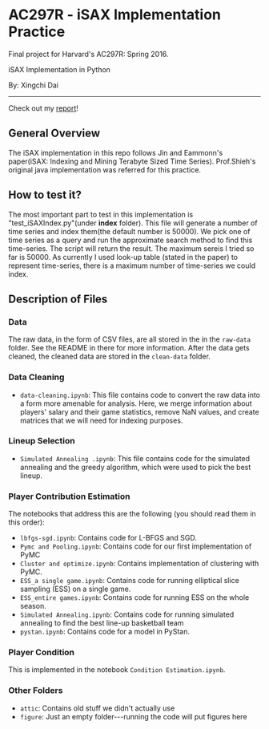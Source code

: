 # AC297R - iSAX Implementation Practice

Final project for Harvard's AC297R: Spring 2016.

iSAX Implementation in Python

By: Xingchi Dai

---
Check out my [report](https://github.com/xdai1091/MEresearch/blob/master/Thesis_Proposal_final.pdf)!


## General Overview
The iSAX implementation in this repo follows Jin and Eammonn's paper(iSAX: Indexing and Mining Terabyte Sized Time Series). Prof.Shieh's original java implementation was referred for this practice. 

## How to test it?
The most important part to test in this implementation is "test_iSAXIndex.py"(under **index** folder). This file will generate a number of time series and index them(the default number is 50000). We pick one of time series as a query and run the approximate search method to find this time-series. The script will return the result. The maximum sereis I tried so far is 50000. As currently I used look-up table (stated in the paper) to represent time-series, there is a maximum number of time-series we could index. 

## Description of Files

### Data

The raw data, in the form of CSV files, are all stored in the in the
`raw-data` folder.  See the README in there for more information. After
the data gets cleaned, the cleaned data are stored in the `clean-data`
folder.

### Data Cleaning

+ `data-cleaning.ipynb`: This file contains code to convert the raw data
  into a form more amenable for analysis. Here, we merge information
  about players' salary and their game statistics, remove NaN values,
  and create matrices that we will need for indexing purposes.

### Lineup Selection

+ `Simulated Annealing .ipynb`: This file contains code for the
  simulated annealing and the greedy algorithm, which were used to pick
  the best lineup.

### Player Contribution Estimation

The notebooks that address this are the following (you should read them
in this order):

+ `lbfgs-sgd.ipynb`: Contains code for L-BFGS and SGD.
+ `Pymc and Pooling.ipynb`: Contains code for our first implementation
  of PyMC
+ `Cluster and optimize.ipynb`: Contains implementation of clustering
  with PyMC.
+ `ESS_a single game.ipynb`: Contains code for running elliptical slice
  sampling (ESS) on a single game.
+ `ESS_entire games.ipynb`: Contains code for running ESS on the whole
  season.
+ `Simulated Annealing.ipynb`: Contains code for running simulated annealing to find the best line-up basketball team
+ `pystan.ipynb`: Contains code for a model in PyStan.

### Player Condition

This is implemented in the notebook `Condition Estimation.ipynb`.

### Other Folders

+ `attic`: Contains old stuff we didn't actually use
+ `figure`: Just an empty folder---running the code will put figures
  here
